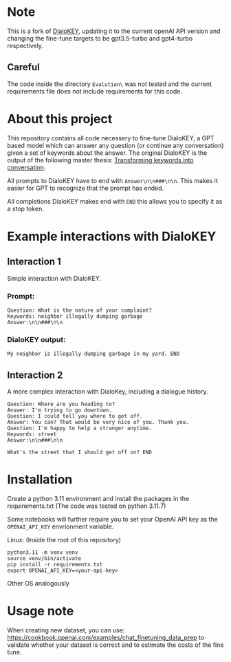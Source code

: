 # Note
This is a fork of [DialoKEY](https://github.com/Lucas-Munz/DialoKEY_Codebase), updating it to the current openAI API version and changing the fine-tune targets to be gpt3.5-turbo and gpt4-turbo respectively.

## Careful
The code inside the directory `Evalution\` was not tested and the current requirements file does not include requirements for this code.

# About this project
This repository contains all code necessery to fine-tune DialoKEY, a GPT based model which can answer any question (or continue any conversation) given a set of keywords about the answer.
The original DialoKEY is the output of the following master thesis: [Transforming keywords into conversation](https://utheses.univie.ac.at/detail/67331/).

All prompts to DialoKEY have to end with `Answer\n\n###\n\n`. This makes it easier for GPT to recognize that the prompt has ended.

All completions DialoKEY makes end with `END` this allows you to specify it as a stop token.

# Example interactions with DialoKEY

## Interaction 1

Simple interaction with DialoKEY.

### Prompt:
```
Question: What is the nature of your complaint?
Keywords: neighbor illegally dumping garbage
Answer:\n\n###\n\n
```

### DialoKEY output:
```
My neighbor is illegally dumping garbage in my yard. END
```

## Interaction 2

A more complex interaction with DialoKey, including a dialogue history.
```
Question: Where are you heading to?
Answer: I'm trying to go downtown.
Question: I could tell you where to get off.
Answer: You can? That would be very nice of you. Thank you.
Question: I'm happy to help a stranger anytime.
Keywords: street
Answer:\n\n###\n\n
```

```
What's the street that I should get off on? END
```


# Installation

Create a python 3.11 environment and install the packages in the requirements.txt
(The code was tested on python 3.11.7)

Some notebooks will further require you to set your OpenAI API key as the `OPENAI_API_KEY` envrionment variable. 

Linux:
(Inside the root of this repository)
```
python3.11 -m venv venv
source venv/bin/activate
pip install -r requirements.txt
export OPENAI_API_KEY=<your-api-key>
```

Other OS analogously


# Usage note

When creating new dataset, you can use: <https://cookbook.openai.com/examples/chat_finetuning_data_prep> to validate whether your dataset is correct and to estimate the costs of the fine tune.


